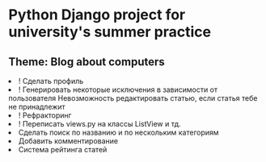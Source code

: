 # Python Django project for university's summer practice

<h2>Theme: Blog about computers</h2>

<li> ! Сделать профиль
<li> ! Генерировать некоторые исключения в зависимости от пользователя
Невозможность редактировать статью, если статья тебе не принадлежит
<li> ! Рефракторинг
<li> ! Переписать views.py на классы ListView и тд.
<li> Сделать поиск по названию и по нескольким категориям
<li> Добавить комментирование
<li> Система рейтинга статей
